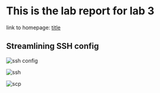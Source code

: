 # This is the lab report for lab 3

  link to homepage: [title](https://yangwestyyy21.github.io/cse15l-lab-reports/index.html)
  
## Streamlining SSH config

![ssh config](https://user-images.githubusercontent.com/33038975/153534097-fb5c5489-c5ba-4054-be62-cfc949944d5a.png)

![ssh](https://user-images.githubusercontent.com/33038975/153534103-a41aa1ca-afaf-4a59-ac31-2acad14dfae3.png)

![scp](https://user-images.githubusercontent.com/33038975/153534110-5abf67b9-f4af-44b7-a831-ba5ae868b446.png)
